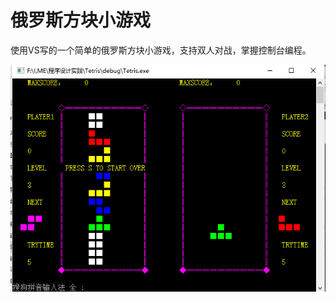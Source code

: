 # 俄罗斯方块小游戏

使用VS写的一个简单的俄罗斯方块小游戏，支持双人对战，掌握控制台编程。

![](https://github.com/jumormt/Tetris/blob/master/Tetris.png)
